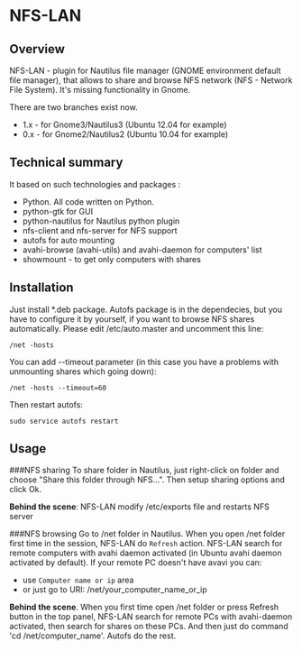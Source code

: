 NFS-LAN
=======
Overview
--------
NFS-LAN - plugin for Nautilus file manager (GNOME environment default file manager), that allows to share and browse NFS network (NFS - Network File System). 
It's missing functionality in Gnome.

There are two branches exist now. 

 * 1.x - for Gnome3/Nautilus3 (Ubuntu 12.04 for example)
 * 0.x - for Gnome2/Nautilus2 (Ubuntu 10.04 for example)

Technical summary
-----------------
It based on such technologies and packages :

 * Python. All code written on Python.
 * python-gtk for GUI 
 * python-nautilus for Nautilus python plugin
 * nfs-client and nfs-server for NFS support
 * autofs for auto mounting
 * avahi-browse (avahi-utils) and avahi-daemon for computers' list
 * showmount - to get only computers with shares

Installation
------------
Just install *.deb package. Autofs package is in the dependecies, but you have to configure it by yourself, if you want to browse NFS shares automatically. 
Please edit /etc/auto.master and uncomment this line:

    /net -hosts

You can add --timeout parameter (in this case you have a problems with unmounting shares which going down):

    /net -hosts --timeout=60

Then restart autofs:

    sudo service autofs restart

Usage
-----
###NFS sharing
To share folder in Nautilus, just right-click on folder and choose "Share this folder through NFS...". Then setup sharing options and click Ok.

  **Behind the scene**: NFS-LAN modify /etc/exports file and restarts NFS server

###NFS browsing
Go to /net folder in Nautilus. When you open /net folder first time in the session, NFS-LAN do `Refresh` action. 
NFS-LAN search for remote computers with avahi daemon activated (in Ubuntu avahi daemon activated by default). If your remote PC doesn't have avavi you can:

  * use `Computer name or ip` area
  * or just go to URI: /net/your_computer_name_or_ip
  
  **Behind the scene**. When you first time open /net folder or press Refresh button in the top panel, NFS-LAN search for remote PCs
  with avahi-daemon activated, then search for shares on these PCs. And then just do command 'cd /net/computer_name'.
  Autofs do the rest.
